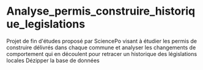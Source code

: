 # Analyse_permis_construire_historique_legislations
Projet de fin d'études proposé par SciencePo visant à étudier les permis de construire délivrés dans chaque commune et analyser les changements de comportement qui en découlent pour retracer un historique des législations locales
Dézipper la base de données
